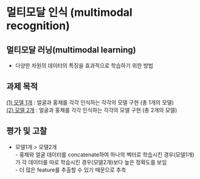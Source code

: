 # 멀티모달 인식 (multimodal recognition)
## **멀티모달 러닝(multimodal learning)**
* 다양한 차원의 데이터의 특징을 효과적으로 학습하기 위한 방법  

## **과제 목적**
  [(1) 모델 1개](https://github.com/heedd/2021-1_Biometrics-security/tree/master/multimodal/%EB%AA%A8%EB%8D%B8%201%EA%B0%9C) 
    : 얼굴과 홍채를 각각 인식하는 각각의 모델 구현 (총 1개의 모델)  
  [(2) 모델 2개](https://github.com/heedd/2021-1_Biometrics-security/tree/master/multimodal/%EB%AA%A8%EB%8D%B8%202%EA%B0%9C) 
    : 얼굴과 홍채를 각각 인식하는 각각의 모델 구현 (총 2개의 모델)  
    
## **평가 및 고찰**
* 모델1개 > 모델2개  
  \- 홍채와 얼굴 데이터를 concatenate하여 하나의 벡터로 학습시킨 경우(모델1개)가 각 데이터를 따로 학습시킨 경우(모델2개)보다 높은 정확도를 보임  
  \- 더 많은 feature를 추출할 수 있기 때문으로 추측  
  
  

